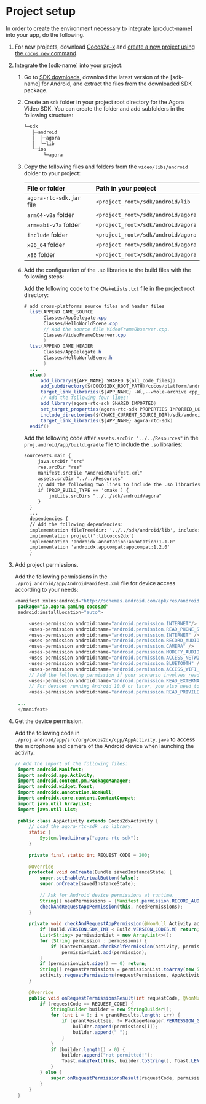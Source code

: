 # Project setup

In order to create the environment necessary to integrate [product-name] into your app, do the following.

1. For new projects, download [Cocos2d-x](https://www.cocos.com/products#Cocos2d-x) and [create a new project using the `cocos new` command](https://docs.cocos2d-x.org/cocos2d-x/v4/en/editors_and_tools/cocosCLTool.html#creating-a-new-project).
2. Integrate the [sdk-name] into your project:
   1. Go to [SDK downloads](https://docs.agora.io/en/Video/downloads?platform=Cocos2d-x), download the latest version of the [sdk-name] for Android, and extract the files from the downloaded SDK package.
   2. Create an `sdk` folder in your project root directory for the Agora Video SDK. You can create the folder and add subfolders in the following structure:
   
      ```xml
      └─sdk
         ├─android
         │  ├─agora
         │  └─lib
         └─ios
             └─agora
      ```
      
   3. Copy the following files and folders from the `video/libs/android` dolder to your project:
   
      | File or folder | Path in your peoject |
      | :------------- | :------------------- |
      | `agora-rtc-sdk.jar` file | `<project_root>/sdk/android/lib` |
      | `arm64-v8a` folder	| `<project_root>/sdk/android/agora` |
      | `armeabi-v7a` folder	| `<project_root>/sdk/android/agora` |
      | `include` folder      | `<project_root>/sdk/android/agora` |
      | `x86_64` folder       | `<project_root>/sdk/android/agora`|
      | `x86` folder          | `<project_root>/sdk/android/agora` |
   
   4. Add the configuration of the `.so` libraries to the build files with the following steps:
   
      Add the following code to the `CMakeLists.txt` file in the project root directory:
      
      ```java
      # add cross-platforms source files and header files
        list(APPEND GAME_SOURCE
             Classes/AppDelegate.cpp
             Classes/HelloWorldScene.cpp
             // Add the source file VideoFrameObserver.cpp.
             Classes/VideoFrameObserver.cpp
             )
        list(APPEND GAME_HEADER
             Classes/AppDelegate.h
             Classes/HelloWorldScene.h
             )
        ...
        else()
            add_library(${APP_NAME} SHARED ${all_code_files})
            add_subdirectory(${COCOS2DX_ROOT_PATH}/cocos/platform/android ${ENGINE_BINARY_PATH}/cocos/platform)
            target_link_libraries(${APP_NAME} -Wl,--whole-archive cpp_android_spec -Wl,--no-whole-archive)
            // Add the following four lines:
            add_library(agora-rtc-sdk SHARED IMPORTED)
            set_target_properties(agora-rtc-sdk PROPERTIES IMPORTED_LOCATION ${CMAKE_CURRENT_SOURCE_DIR}/sdk/android/agora/${ANDROID_ABI}/libagora-rtc-sdk.so)
            include_directories(${CMAKE_CURRENT_SOURCE_DIR}/sdk/android/agora/include/)
            target_link_libraries(${APP_NAME} agora-rtc-sdk)
        endif()
      ```

      Add the following code after `assets.srcDir "../../Resources"` in the `proj.android/app/build.gradle` file to include the `.so` libraries:
      
      ```xml
      sourceSets.main {
           java.srcDir "src"
           res.srcDir "res"
           manifest.srcFile "AndroidManifest.xml"
           assets.srcDir "../../Resources"
           // Add the following two lines to include the .so libraries:
           if (PROP_BUILD_TYPE == 'cmake') {
               jniLibs.srcDirs "../../sdk/android/agora"
           }
        }
        ...
        dependencies {
        // Add the following dependencies:
        implementation fileTree(dir: '../../sdk/android/lib', include: ['*.jar'])
        implementation project(':libcocos2dx')
        implementation 'androidx.annotation:annotation:1.1.0'
        implementation 'androidx.appcompat:appcompat:1.2.0'
        }
      ```
      
3. Add project permissions.

   Add the following permissions in the `./proj.android/app/AndroidManifest.xml` file for device access according to your needs:
   
   ```java
   <manifest xmlns:android="http://schemas.android.com/apk/res/android"
    package="io.agora.gaming.cocos2d"
    android:installLocation="auto">

        <uses-permission android:name="android.permission.INTERNET"/>
        <uses-permission android:name="android.permission.READ_PHONE_STATE" />
        <uses-permission android:name="android.permission.INTERNET" />
        <uses-permission android:name="android.permission.RECORD_AUDIO" />
        <uses-permission android:name="android.permission.CAMERA" />
        <uses-permission android:name="android.permission.MODIFY_AUDIO_SETTINGS" />
        <uses-permission android:name="android.permission.ACCESS_NETWORK_STATE" />
        <uses-permission android:name="android.permission.BLUETOOTH" />
        <uses-permission android:name="android.permission.ACCESS_WIFI_STATE" />
        // Add the following permission if your scenario involves reading the external storage:
        <uses-permission android:name="android.permission.READ_EXTERNAL_STORAGE" />
        // For devices running Android 10.0 or later, you also need to add the following permission:
        <uses-permission android:name="android.permission.READ_PRIVILEGED_PHONE_STATE" />
    
    ...
    </manifest>
   ```

4. Get the device permission.

   Add the following code in `./proj.android/app/src/org/cocos2dx/cpp/AppActivity.java` to access the microphone and camera of the Android device when launching the activity:
   
   ```java
   // Add the import of the following files:
    import android.Manifest;
    import android.app.Activity;
    import android.content.pm.PackageManager;
    import android.widget.Toast;
    import androidx.annotation.NonNull;
    import androidx.core.content.ContextCompat;
    import java.util.ArrayList;
    import java.util.List;
    
    public class AppActivity extends Cocos2dxActivity {
        // Load the agora-rtc-sdk .so library.
        static {
            System.loadLibrary("agora-rtc-sdk");
        }
    
        private final static int REQUEST_CODE = 200;
    
        @Override
        protected void onCreate(Bundle savedInstanceState) {
            super.setEnableVirtualButton(false);
            super.onCreate(savedInstanceState);
    
            // Ask for Android device permissions at runtime.
            String[] needPermissions = {Manifest.permission.RECORD_AUDIO, Manifest.permission.CAMERA};
            checkAndRequestAppPermission(this, needPermissions);
        }
    
        private void checkAndRequestAppPermission(@NonNull Activity activity, String[] permissions) {
            if (Build.VERSION.SDK_INT < Build.VERSION_CODES.M) return;
            List<String> permissionList = new ArrayList<>();
            for (String permission : permissions) {
                if (ContextCompat.checkSelfPermission(activity, permission) != PackageManager.PERMISSION_GRANTED)
                    permissionList.add(permission);
            }
            if (permissionList.size() == 0) return;
            String[] requestPermissions = permissionList.toArray(new String[0]);
            activity.requestPermissions(requestPermissions, AppActivity.REQUEST_CODE);
        }
    
        @Override
        public void onRequestPermissionsResult(int requestCode, @NonNull String[] permissions, @NonNull int[] grantResults) {
            if (requestCode == REQUEST_CODE) {
                StringBuilder builder = new StringBuilder();
                for (int i = 0; i < grantResults.length; i++) {
                    if (grantResults[i] != PackageManager.PERMISSION_GRANTED) {
                        builder.append(permissions[i]);
                        builder.append(" ");
                    }
                }
                if (builder.length() > 0) {
                    builder.append("not permitted!");
                    Toast.makeText(this, builder.toString(), Toast.LENGTH_SHORT).show();
                }
            } else {
                super.onRequestPermissionsResult(requestCode, permissions, grantResults);
            }
        }
    }
   ``` 
      

